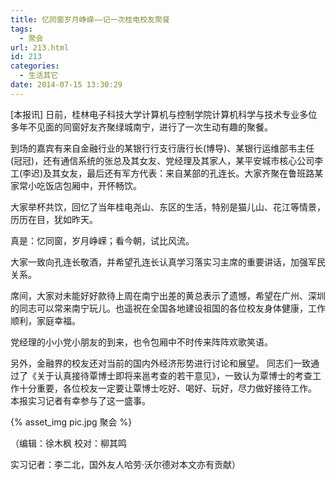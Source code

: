 ```yaml
---
title: 忆同窗岁月峥嵘——记一次桂电校友聚餐
tags:
  - 聚会
url: 213.html
id: 213
categories:
  - 生活其它
date: 2014-07-15 13:30:29
---
```


\[本报讯\] 日前，桂林电子科技大学计算机与控制学院计算机科学与技术专业多位多年不见面的同窗好友齐聚绿城南宁，进行了一次生动有趣的聚餐。 
<!-- more -->
到场的嘉宾有来自金融行业的某银行行支行唐行长(博导)、某银行运维部韦主任(冠冠)，还有通信系统的张总及其女友、党经理及其家人，某平安城市核心公司李工(李迟)及其女友，最后还有军方代表：来自某部的孔连长。大家齐聚在鲁班路某家常小吃饭店包厢中，开怀畅饮。 

大家举杯共饮，回忆了当年桂电尧山、东区的生活，特别是猫儿山、花江等情景，历历在目，犹如昨天。 

真是：忆同窗，岁月峥嵘；看今朝，试比风流。

大家一致向孔连长敬酒，并希望孔连长认真学习落实习主席的重要讲话，加强军民关系。 

席间，大家对未能好好款待上周在南宁出差的黄总表示了遗憾，希望在广州、深圳的同志可以常来南宁玩儿。也遥祝在全国各地建设祖国的各位校友身体健康，工作顺利，家庭幸福。

党经理的小小党小朋友的到来，也令包厢中不时传来阵阵欢歌笑语。 

另外，金融界的校友还对当前的国内外经济形势进行讨论和展望。 同志们一致通过了《关于认真接待覃博士即将来邕考查的若干意见》，一致认为覃博士的考查工作十分重要，各位校友一定要让覃博士吃好、喝好、玩好，尽力做好接待工作。 本报实习记者有幸参与了这一盛事。 

{% asset_img pic.jpg 聚会 %}

（编辑：徐木枫 校对：柳其鸣 

实习记者：李二北，国外友人哈劳·沃尔德对本文亦有贡献）